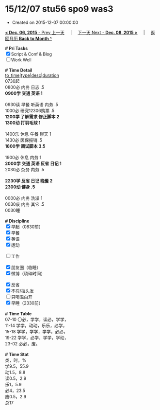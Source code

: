 # 15/12/07 stu56 spo9 was3

- Created on 2015-12-07 00:00:00

[**< Dec. 06, 2015** - Prev 上一天](/lifelogs/2015/12/d06.md) &nbsp; &nbsp; | &nbsp; &nbsp; [下一天 Next - **Dec. 08, 2015 >**](/lifelogs/2015/12/d08.md) &nbsp; &nbsp; |  &nbsp; &nbsp; [返回月历 **Back to Month ^**](/lifelogs/2015/12/index.md)
<br/><div><b># Pri Tasks</b></div><div><input checked="true" type="checkbox"/>Script &amp; Conf &amp; Blog</div><div><input type="checkbox"/>Work Well</div><div><br/></div><div><b># Time Detail</b></div><div><u>to_time|type|desc|duration</u></div><div>0730起</div><div>0800必 内务 日志 .5</div><div><b>0900学 交通 英语 1</b></div><div><br/></div><div>0930读 早餐 听英语 内务 .5</div><div>1000必 研究12306购票 .5</div><div><b>1200学 了解需求 修正脚本 2</b></div><div><b>1300动 打羽毛球 1</b></div><div><br/></div><div>1400乐 休息 午餐 聊天 1</div><div>1430必 医保报销 .5</div><div><b>1800学 调试脚本 3.5</b></div><div><br/></div><div>1900必 休息 内务 1</div><div><b>2000学 交通 英语 反省 日记 1</b></div><div>2030必 杂务 内务 .5</div><div><br/></div><div><b>2230学 反省 日记 晚餐 2</b></div><div><b>2300动 健身 .5</b></div><div><br/></div><div>0000必 内务 洗澡 1</div><div>0030废 内务 其它 .5</div><div>0030睡</div><div><br/></div><div><b># Discipline</b></div><div><input checked="true" type="checkbox"/>早起（0830前）</div><div><input checked="true" type="checkbox"/>早餐</div><div><input checked="true" type="checkbox"/>英语</div><div><input checked="true" type="checkbox"/>运动</div><div><br/></div><div><input type="checkbox"/>工作</div><div><br/></div><div><input checked="true" type="checkbox"/>朋友圈（临睡）</div><div><input checked="true" type="checkbox"/>微博（琐碎时间）</div><div><br/></div><div><input checked="true" type="checkbox"/>反省</div><div><input checked="true" type="checkbox"/>不捋/拉头发</div><div><input type="checkbox"/>只喝温白开</div><div><input checked="true" type="checkbox"/>早睡（2330前）</div><div><br/></div><div><b># Time Table</b></div><div>07-10 〇必，学学，读必，学学，</div><div>11-14 学学，动动，乐乐，必学，</div><div>15-18 学学，学学，学学，必必，</div><div>19-22 学学，必学，学学，学动，</div><div>23-02 必必，废。</div><div><br/></div><div><b># Time Stat</b></div><div>类，时，%</div><div>学9.5，55.9</div><div>动1.5，8.8</div><div>读0.5，2.9</div><div>乐1，5.9</div><div>必4，23.5</div><div>废0.5，2.9</div><div>总17</div>
